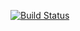 [![Build Status](https://travis-ci.org/Anastasia1111/laba8.svg?branch=master)](https://travis-ci.org/Anastasia1111/laba8)
